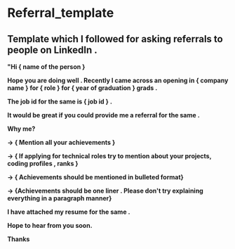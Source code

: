 # Referral_template

Template which I followed for asking referrals to people on LinkedIn .
<strong>
-
  "Hi { name of the person }

Hope you are doing well .
Recently I came across an opening in { company name } for { role } for { year of graduation } grads .

The job id for the same is { job id } . 

It would be great if you could provide me a referral for the same .

Why me?

-> { Mention all your achievements }

-> { If applying for technical roles try to mention about your projects, coding profiles , ranks }

-> { Achievements should be mentioned in bulleted format}

-> {Achievements should be one liner . Please don't try explaining everything in a paragraph manner}

I have attached my resume for the same .

Hope to hear from you soon.

Thanks

</strong>


